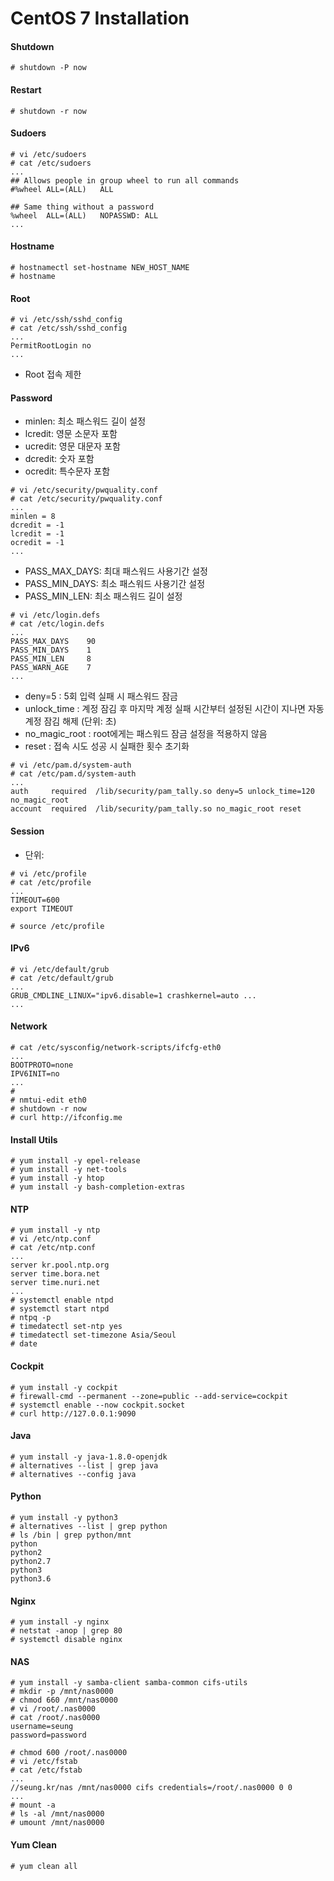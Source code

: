 # CentOS 7 Installation

#### Shutdown

```
# shutdown -P now
```

#### Restart

```
# shutdown -r now
```

#### Sudoers

```
# vi /etc/sudoers
# cat /etc/sudoers
...
## Allows people in group wheel to run all commands
#%wheel	ALL=(ALL)	ALL

## Same thing without a password
%wheel	ALL=(ALL)	NOPASSWD: ALL
...
```

#### Hostname

```
# hostnamectl set-hostname NEW_HOST_NAME
# hostname
```

#### Root

```
# vi /etc/ssh/sshd_config
# cat /etc/ssh/sshd_config
...
PermitRootLogin no
...
```
- Root 접속 제한

#### Password

- minlen: 최소 패스워드 길이 설정
- lcredit: 영문 소문자 포함
- ucredit: 영문 대문자 포함
- dcredit: 숫자 포함
- ocredit: 특수문자 포함
```
# vi /etc/security/pwquality.conf
# cat /etc/security/pwquality.conf
...
minlen = 8
dcredit = -1
lcredit = -1
ocredit = -1
...
```

- PASS_MAX_DAYS: 최대 패스워드 사용기간 설정
- PASS_MIN_DAYS: 최소 패스워드 사용기간 설정
- PASS_MIN_LEN: 최소 패스워드 길이 설정
```
# vi /etc/login.defs
# cat /etc/login.defs
...
PASS_MAX_DAYS    90
PASS_MIN_DAYS    1
PASS_MIN_LEN     8
PASS_WARN_AGE    7
...
```

- deny=5 : 5회 입력 실패 시 패스워드 잠금
- unlock_time : 계정 잠김 후 마지막 계정 실패 시간부터 설정된 시간이 지나면 자동 계정 잠김 해제 (단위: 초)
- no_magic_root : root에게는 패스워드 잠금 설정을 적용하지 않음
- reset : 접속 시도 성공 시 실패한 횟수 초기화
```
# vi /etc/pam.d/system-auth
# cat /etc/pam.d/system-auth
...
auth     required  /lib/security/pam_tally.so deny=5 unlock_time=120 no_magic_root
account  required  /lib/security/pam_tally.so no_magic_root reset
```

#### Session

- 단위: 
```
# vi /etc/profile
# cat /etc/profile
...
TIMEOUT=600
export TIMEOUT

# source /etc/profile
```

#### IPv6

```
# vi /etc/default/grub
# cat /etc/default/grub
...
GRUB_CMDLINE_LINUX="ipv6.disable=1 crashkernel=auto ...
...
```

#### Network

```
# cat /etc/sysconfig/network-scripts/ifcfg-eth0
...
BOOTPROTO=none
IPV6INIT=no
...
# 
# nmtui-edit eth0
# shutdown -r now
# curl http://ifconfig.me
```

#### Install Utils

```
# yum install -y epel-release
# yum install -y net-tools
# yum install -y htop
# yum install -y bash-completion-extras
```

#### NTP

```
# yum install -y ntp
# vi /etc/ntp.conf
# cat /etc/ntp.conf
...
server kr.pool.ntp.org
server time.bora.net
server time.nuri.net
...
# systemctl enable ntpd
# systemctl start ntpd
# ntpq -p
# timedatectl set-ntp yes
# timedatectl set-timezone Asia/Seoul
# date
```

#### Cockpit

```
# yum install -y cockpit
# firewall-cmd --permanent --zone=public --add-service=cockpit
# systemctl enable --now cockpit.socket
# curl http://127.0.0.1:9090
```

#### Java

```
# yum install -y java-1.8.0-openjdk
# alternatives --list | grep java
# alternatives --config java
```

#### Python

```
# yum install -y python3
# alternatives --list | grep python
# ls /bin | grep python/mnt
python
python2
python2.7
python3
python3.6
```

#### Nginx

```
# yum install -y nginx
# netstat -anop | grep 80
# systemctl disable nginx
```

#### NAS

```
# yum install -y samba-client samba-common cifs-utils
# mkdir -p /mnt/nas0000
# chmod 660 /mnt/nas0000
# vi /root/.nas0000
# cat /root/.nas0000
username=seung
password=password

# chmod 600 /root/.nas0000
# vi /etc/fstab
# cat /etc/fstab
...
//seung.kr/nas /mnt/nas0000 cifs credentials=/root/.nas0000 0 0
...
# mount -a
# ls -al /mnt/nas0000
# umount /mnt/nas0000
```

#### Yum Clean

```
# yum clean all
```

